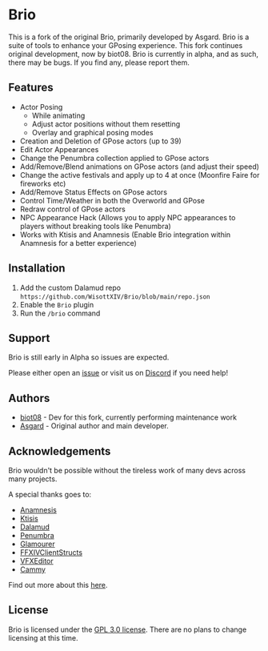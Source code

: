 # Brio
This is a fork of the original Brio, primarily developed by Asgard.
Brio is a suite of tools to enhance your GPosing experience. This fork continues original development, now by biot08.
Brio is currently in alpha, and as such, there may be bugs. If you find any, please report them.

## Features
* Actor Posing
  * While animating
  * Adjust actor positions without them resetting
  * Overlay and graphical posing modes
* Creation and Deletion of GPose actors (up to 39)
* Edit Actor Appearances
* Change the Penumbra collection applied to GPose actors
* Add/Remove/Blend animations on GPose actors (and adjust their speed)
* Change the active festivals and apply up to 4 at once (Moonfire Faire for fireworks etc) 
* Add/Remove Status Effects on GPose actors
* Control Time/Weather in both the Overworld and GPose
* Redraw control of GPose actors
* NPC Appearance Hack (Allows you to apply NPC appearances to players without breaking tools like Penumbra)
* Works with Ktisis and Anamnesis (Enable Brio integration within Anamnesis for a better experience)

## Installation
1. Add the custom Dalamud repo `https://github.com/WisottXIV/Brio/blob/main/repo.json`
2. Enable the `Brio` plugin
3. Run the `/brio` command

## Support
Brio is still early in Alpha so issues are expected.

Please either open an [issue](https://github.com/WisottXIV/Brio/issues) or visit us on [Discord](https://discord.gg/KvGJCCnG8t) if you need help!

## Authors
* [biot08](https://github.com/biot08) - Dev for this fork, currently performing maintenance work
* [Asgard](https://github.com/AsgardXIV) - Original author and main developer.

## Acknowledgements
Brio wouldn't be possible without the tireless work of many devs across many projects.

A special thanks goes to:
* [Anamnesis](https://github.com/imchillin/Anamnesis)
* [Ktisis](https://github.com/ktisis-tools/Ktisis)
* [Dalamud](https://github.com/goatcorp/Dalamud/)
* [Penumbra](https://github.com/xivdev/Penumbra)
* [Glamourer](https://github.com/Ottermandias/Glamourer)
* [FFXIVClientStructs](https://github.com/aers/FFXIVClientStructs)
* [VFXEditor](https://github.com/0ceal0t/Dalamud-VFXEditor)
* [Cammy](https://github.com/UnknownX7/Cammy)

Find out more about this [here](https://github.com/WisottXIV/Brio/blob/main/Acknowledgements.md).

## License
Brio is licensed under the [GPL 3.0 license](https://github.com/WisottXIV/Brio/blob/main/LICENSE). There are no plans to change licensing at this time.
